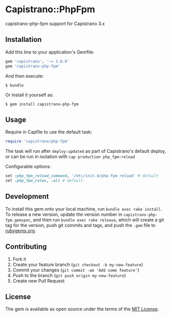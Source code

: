# Capistrano::PhpFpm

capistrano-php-fpm support for Capistrano 3.x

## Installation

Add this line to your application's Gemfile:

```ruby
gem 'capistrano', '~> 3.0.0'
gem 'capistrano-php-fpm'
```

And then execute:

    $ bundle

Or install it yourself as:

    $ gem install capistrano-php-fpm

## Usage

Require in Capfile to use the default task:

```ruby
require 'capistrano/php-fpm'
```

The task will run after `deploy:updated` as part of Capistrano's default deploy,
or can be run in isolation with `cap production php_fpm:reload`

Configurable options:

```ruby
set :php_fpm_reload_command, '/etc/init.d/php-fpm reload' # default
set :php_fpm_roles, :all # default
```

## Development

To install this gem onto your local machine, run `bundle exec rake install`. To release a new version, update the version number in `capistrano-php-fpm.gemspec`, and then run `bundle exec rake release`, which will create a git tag for the version, push git commits and tags, and push the `.gem` file to [rubygems.org](https://rubygems.org).

## Contributing

1. Fork it
2. Create your feature branch (`git checkout -b my-new-feature`)
3. Commit your changes (`git commit -am 'Add some feature'`)
4. Push to the branch (`git push origin my-new-feature`)
5. Create new Pull Request

## License

The gem is available as open source under the terms of the [MIT License](http://opensource.org/licenses/MIT).
